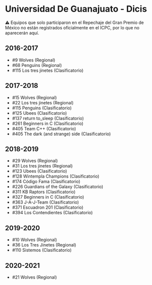 # Universidad De Guanajuato - Dicis

:warning: Equipos que solo participaron en el Repechaje del Gran Premio de México no están registrados oficialmente en el ICPC, por lo que no aparecerán aquí.

## 2016-2017

- #9 Wolves (Regional)
- #68 Penguins (Regional)
- #115 Los tres jinetes (Clasificatorio)

## 2017-2018

- #15 Wolves (Regional)
- #22 Los tres jinetes (Regional)
- #115 Penguins (Clasificatorio)
- #125 Ubees (Clasificatorio)
- #137 return to_sleep (Clasificatorio)
- #261 Beginners in C (Clasificatorio)
- #405 Team C++ (Clasificatorio)
- #405 The dark (and strange) side (Clasificatorio)

## 2018-2019

- #29 Wolves (Regional)
- #31 Los tres jinetes (Regional)
- #123 Ubees (Clasificatorio)
- #128 Wintempla Champions (Clasificatorio)
- #174 Código Fama (Clasificatorio)
- #226 Guardians of the Galaxy (Clasificatorio)
- #311 KB Raptors (Clasificatorio)
- #327 Beginners in C (Clasificatorio)
- #363 J-A-J-Team (Clasificatorio)
- #371 Escuadron 201 (Clasificatorio)
- #394 Los Contendientes (Clasificatorio)

## 2019-2020

- #10 Wolves (Regional)
- #36 Los Tres Jinetes (Regional)
- #110 Sistemos (Clasificatorio)

## 2020-2021

- #21 Wolves (Regional)


